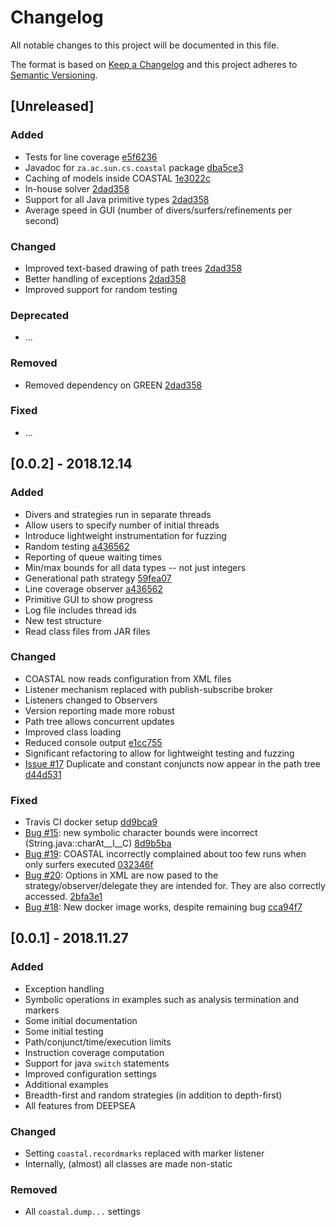 # Changelog
All notable changes to this project will be documented in this file.

The format is based on [Keep a Changelog](http://keepachangelog.com/en/1.0.0/)
and this project adheres to [Semantic Versioning](http://semver.org/spec/v2.0.0.html).

## [Unreleased]

### Added
- Tests for line coverage [e5f6236](https://github.com/DeepseaPlatform/coastal/commit/e5f623608a2f62a6e79f94029ced39e7db9e58d2)
- Javadoc for ```za.ac.sun.cs.coastal``` package [dba5ce3](https://github.com/DeepseaPlatform/coastal/commit/dba5ce3acfe230c4d6942cf4cc011a5231462bef)
- Caching of models inside COASTAL [1e3022c](https://github.com/DeepseaPlatform/coastal/commit/1e3022cda63225c873a4dc68a6f0ced9cb8f3516)
- In-house solver [2dad358](https://github.com/DeepseaPlatform/coastal/commit/2dad358bd8c8134c998038f67adf18aaa2e8b3fe)
- Support for all Java primitive types [2dad358](https://github.com/DeepseaPlatform/coastal/commit/2dad358bd8c8134c998038f67adf18aaa2e8b3fe)
- Average speed in GUI (number of divers/surfers/refinements per second)

### Changed
- Improved text-based drawing of path trees [2dad358](https://github.com/DeepseaPlatform/coastal/commit/2dad358bd8c8134c998038f67adf18aaa2e8b3fe)
- Better handling of exceptions [2dad358](https://github.com/DeepseaPlatform/coastal/commit/2dad358bd8c8134c998038f67adf18aaa2e8b3fe)
- Improved support for random testing

### Deprecated
- ...

### Removed
- Removed dependency on GREEN [2dad358](https://github.com/DeepseaPlatform/coastal/commit/2dad358bd8c8134c998038f67adf18aaa2e8b3fe)

### Fixed
- ...

## [0.0.2] - 2018.12.14

### Added
- Divers and strategies run in separate threads
- Allow users to specify number of initial threads
- Introduce lightweight instrumentation for fuzzing
- Random testing [a436562](https://github.com/DeepseaPlatform/coastal/commit/a4365621dd3968b80819a0f316d5de88ced9724f)
- Reporting of queue waiting times
- Min/max bounds for all data types -- not just integers
- Generational path strategy [59fea07](https://github.com/DeepseaPlatform/coastal/commit/59fea07ad3d88462bf17bc60860f0d0d2a5f02b8)
- Line coverage observer [a436562](https://github.com/DeepseaPlatform/coastal/commit/a4365621dd3968b80819a0f316d5de88ced9724f)
- Primitive GUI to show progress
- Log file includes thread ids
- New test structure
- Read class files from JAR files

### Changed
- COASTAL now reads configuration from XML files
- Listener mechanism replaced with publish-subscribe broker
- Listeners changed to Observers
- Version reporting made more robust
- Path tree allows concurrent updates
- Improved class loading
- Reduced console output [e1cc755](https://github.com/DeepseaPlatform/coastal/commit/e1cc7557e6c8e4317a3a307046dae0ed615f241d)
- Significant refactoring to allow for lightweight testing and fuzzing
- [Issue #17](https://github.com/DeepseaPlatform/coastal/issues/17) Duplicate and constant conjuncts now appear in the path tree [d44d531](https://github.com/DeepseaPlatform/coastal/commit/d44d531309d9ffdb66a8af752e01f35f53e2df91)

### Fixed
- Travis CI docker setup [dd9bca9](https://github.com/DeepseaPlatform/coastal/commit/dd9bca9ced9369f31dd21c7d82d8701cb4468791)
- [Bug #15](https://github.com/DeepseaPlatform/coastal/issues/15): new symbolic character bounds were incorrect (String.java::charAt__I__C) [8d9b5ba](https://github.com/DeepseaPlatform/coastal/commit/8d9b5ba7da9d0d5b79210fbce9df8957e349ce0b)
- [Bug #19](https://github.com/DeepseaPlatform/coastal/issues/19): COASTAL incorrectly complained about too few runs when only surfers executed [032346f](https://github.com/DeepseaPlatform/coastal/commit/032346f4d9a12a54a59a660c26b95e959872ca07)
- [Bug #20](https://github.com/DeepseaPlatform/coastal/issues/20): Options in XML are now pased to the strategy/observer/delegate they are intended for.  They are also correctly accessed. [2bfa3e1](https://github.com/DeepseaPlatform/coastal/commit/2bfa3e1c1ef8ca761be6746a01f64fee3916ca84)
- [Bug #18](https://github.com/DeepseaPlatform/coastal/issues/18): New docker image works, despite remaining bug [cca94f7](https://github.com/DeepseaPlatform/coastal/commit/cca94f785a58969e7fd775f58118dc8c31506a8f)

## [0.0.1] - 2018.11.27

### Added
- Exception handling
- Symbolic operations in examples such as analysis termination and markers
- Some initial documentation
- Some initial testing
- Path/conjunct/time/execution limits
- Instruction coverage computation
- Support for java `switch` statements
- Improved configuration settings
- Additional examples
- Breadth-first and random strategies (in addition to depth-first)
- All features from DEEPSEA

### Changed
- Setting `coastal.recordmarks` replaced with marker listener
- Internally, (almost) all classes are made non-static

### Removed
- All `coastal.dump...` settings
